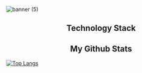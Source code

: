 ![banner (5)](https://user-images.githubusercontent.com/71744361/169251795-68fff33e-16c2-4f3e-b98a-83a8983fa219.png)
<h2 align="center">Technology Stack </h2>

<h2 align="center">My Github Stats </h2>

[![Top Langs](https://github-readme-stats.vercel.app/api/top-langs/?username=kylemiller13&layout=compact&theme=tokyonight)](https://github.com/kylemiller13/github-readme-stats)

